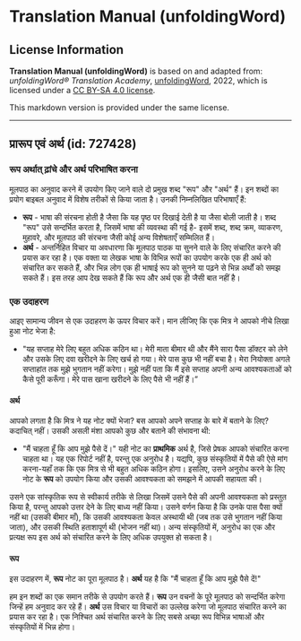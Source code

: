 # Translation Manual (unfoldingWord)

## License Information

**Translation Manual (unfoldingWord)** is based on and adapted from: _unfoldingWord® Translation Academy_, [unfoldingWord](https://unfoldingword.org/utw), 2022, which is licensed under a [CC BY-SA 4.0 license](https://creativecommons.org/licenses/by-sa/4.0/legalcode.en).

This markdown version is provided under the same license.



--------------------------------

## प्रारूप एवं अर्थ (id: 727428)

### रूप अर्थात् ढ़ांचे और अर्थ परिभाषित करना

मूलपाठ का अनुवाद करने में उपयोग किए जाने वाले दो प्रमुख शब्द "रूप" और "अर्थ" हैं। इन शब्दों का प्रयोग बाइबल अनुवाद में विशेष तरीकों से किया जाता है। उनकी निम्नलिखित परिभाषाएँ हैं:

* **रूप** \- भाषा की संरचना होती है जैसा कि यह पृष्ठ पर दिखाई देती है या जैसा बोली जाती है। शब्द "रूप" उसे सन्दर्भित करता है, जिसमें भाषा की व्यवस्था की गई है\- इसमें शब्द, शब्द क्रम, व्याकरण, मुहावरे, और मूलपाठ की संरचना जैसी कोई अन्य विशेषताएँ सम्मिलित हैं।
* **अर्थ** \- अन्तर्निहित विचार या अवधारणा कि मूलपाठ पाठक या सुनने वाले के लिए संचारित करने की प्रयास कर रहा है। एक वक्ता या लेखक भाषा के विभिन्न रूपों का उपयोग करके एक ही अर्थ को संचारित कर सकते हैं, और भिन्न लोग एक ही भाषाई रूप को सुनने या पढ़ने से भिन्न अर्थों को समझ सकते हैं। इस तरह आप देख सकते हैं कि रूप और अर्थ एक ही जैसी बात नहीं है।

### एक उदाहरण

आइए सामान्य जीवन से एक उदाहरण के ऊपर विचार करें। मान लीजिए कि एक मित्र ने आपको नीचे लिखा हुआ नोट भेजा है:

* "यह सप्ताह मेरे लिए बहुत अधिक कठिन था। मेरी माता बीमार थी और मैंने सारा पैसा डॉक्टर को लेने और उसके लिए दवा खरीदने के लिए खर्च हो गया। मेरे पास कुछ भी नहीं बचा है। मेरा नियोक्ता अगले सप्ताहांत तक मुझे भुगतान नहीं करेगा। मुझे नहीं पता कि मैं इसे सप्ताह अपनी अन्य आवश्यकताओं को कैसे पूरी करूँगा। मेरे पास खाना खरीदने के लिए पैसे भी नहीं हैं।”

#### अर्थ

आपको लगता है कि मित्र ने यह नोट क्यों भेजा? बस आपको अपने सप्ताह के बारे में बताने के लिए? कदाचित् नहीं। उसकी असली मंशा आपको कुछ और बताने की संभावना थी:

* "मैं चाहता हूँ कि आप मुझे पैसे दें।" यही नोट का **प्राथमिक** अर्थ है, जिसे प्रेषक आपको संचारित करना चाहता था। यह एक रिपोर्ट नहीं है, परन्तु एक अनुरोध है। यद्यपि, कुछ संस्कृतियों में पैसे की ऐसे मांग करना\-यहाँ तक कि एक मित्र से भी बहुत अधिक कठिन होगा। इसलिए, उसने अनुरोध करने के लिए नोट के **रूप** को उपयोग किया और उसकी आवश्यकता को समझने में आपकी सहायता की।

उसने एक सांस्कृतिक रूप से स्वीकार्य तरीके से लिखा जिसमें उसने पैसे की अपनी आवश्यकता को प्रस्तुत किया है, परन्तु आपको उत्तर देने के लिए बाध्य नहीं किया। उसने वर्णन किया है कि उनके पास पैसा क्यों नहीं था (उसकी बीमार माँ), कि उसकी आवश्यकता केवल अस्थायी थी (जब तक उसे भुगतान नहीं किया जाता), और उसकी स्थिति हताशापूर्ण थी (भोजन नहीं था)। अन्य संस्कृतियों में, अनुरोध का एक और प्रत्यक्ष रूप इस अर्थ को संचारित करने के लिए अधिक उपयुक्त हो सकता है।

#### रूप

इस उदाहरण में, **रूप** नोट का पूरा मूलपाठ है। **अर्थ** यह है कि "मैं चाहता हूँ कि आप मुझे पैसे दें!"

हम इन शब्दों का एक समान तरीके से उपयोग करते हैं। **रूप** उन वचनों के पूरे मूलपाठ को सन्दर्भित करेगा जिन्हें हम अनुवाद कर रहे हैं। **अर्थ** उस विचार या विचारों का उल्लेख करेगा जो मूलपाठ संचारित करने का प्रयास कर रहा है। एक निश्चित अर्थ संचारित करने के लिए सबसे अच्छा रूप विभिन्न भाषाओं और संस्कृतियों में भिन्न होगा।


